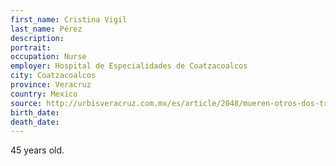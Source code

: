 ```yaml
---
first_name: Cristina Vigil
last_name: Pérez
description: 
portrait: 
occupation: Nurse
employer: Hospital de Especialidades de Coatzacoalcos
city: Coatzacoalcos
province: Veracruz
country: Mexico
source: http://urbisveracruz.com.mx/es/article/2048/mueren-otros-dos-trabajadores-de-la-salud-en-la-guerra-contra-el-covid19
birth_date: 
death_date: 
---
```


45 years old.
